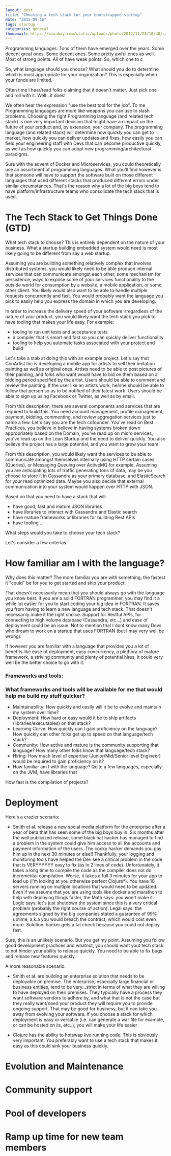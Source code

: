 ```yaml
---
layout: post
title: "Choosing a tech stack for your bootstrapped startup"
date: "2015-09-16"
tags: startup
categories: general
thumbnail: https://pixabay.com/static/uploads/photo/2012/11/28/10/48/samurai-67662_640.jpg
---
```


Programming languages. Tons of them have emerged over the years. Some decent great ones. Some decent ones. Some pretty awful ones as well. Most of strong points. All of have weak points. So, which one to c

So, what language should you choose? What should you do to determine which is most appropriate for your organization? This is especially when your funds are limited.

Often time I hear/read folks claiming that it doesn't matter. Just pick one and roll with it. Well...it does!

We often hear the expression "use the best tool for the job". To me Programming languages are more like weapons you can use to slash problems. Choosing the right Programming language (and related tech stack) is one very important decision that might have an impact on the future of your product and, by extension, your company. The programming language (and related stack) will determine how quickly you can get to market, how quickly you can deliver updates and fixes, how easily you can field your engineering staff with Devs that can become productive quickly, as well as how quickly you can adopt new programming/architectural paradigms.

Sure with the advent of Docker and Microservices, you could theoretically use an assortment of programming languages. What you'll find however is that someone will have to support the software built on those different languages that used different stacks that produced different errors under similar circumstances. That's the reason why a lot of the big boys tend to have platform/infrastructure teams who consolidate the tech stack that is used.

# The Tech Stack to Get Things Done (GTD)

What tech stack to choose? This is entirely dependent on the nature of your business. What a startup building embedded system would need is most likely going to be different from say a web startup.

Assuming you are building something relatively complex that involves distributed systems, you would likely need to be able produce internal services that can communicate amongst each other, some mechanism for persistence, ways to expose some of your services functionality to the outside world for consumption by a website, a mobile application, or some other client. You likely would also want to be able to handle multiple requests concurrently and fast. You would probably want the language you pick to easily help you express the domain in which you are developing.

In order to increase the delivery speed of your software irregardless of the nature of your product, you would likely want the tech stack you pick to have tooling that makes your life easy. For example:
- tooling to run unit tests and acceptance tests
- a compiler that is smart and fast so you can quickly deliver functionality
- tooling to help you automate tasks associated with your project and build

Let's take a stab at doing this with an example project. Let's say that ConArtist Inc is developing a mobile app for artists to sell their imitation painting as well as original ones. Artists need to be able to post pictures of their painting, and folks who want would have to bid on them based on a bidding period specified by the artist. Users should be able to comment and review the painting. If the user like an artists work, he/she should be able to follow that person so as to be notified of their latest work. Users should be able to sign up using Facebook or Twitter, as well as by email.

From this description, there are several components and services that are required to build this. You need account management, profile management, payment, bidding, commenting, and review aggregation services just to name a few. Let's say you are the tech cofounder. You've read on Best Practices, you believe in believe in having systems broken down appropriately based on the Domain, you've read up on micro services, you've read up on the Lean Startup and the need to deliver quickly. You also believe the project has a large potential, and you want to grow your team.

From this description, you would likely want the services to be able to communicate amongst themselves internally using HTTP certain cases (Queries), or Messaging Queuing over ActiveMQ for example. Assuming you are anticipating lots of traffic generating tons of data, may be you choose to store it in Cassandra as your primary database, and ElasticSearch for your read optimized data. Maybe you also decide that external communication into your system would happen over HTTP with JSON.

Based on that you need to have a stack that will:
* have good, fast and mature JSON libraries
* have libraries to interact with Cassandra and Elastic search
* have mature frameworks or libraries for building Rest APIs
* have tooling ...

What steps would you take to choose your tech stack?

Let's consider a few criterias.

# How familiar am I with the language?

Why does this matter? The more familiar you are with something, the fastest it "could" be for you to get started and ship your product.

That doesn't necessarily mean that you should always go with the language you know best. If you are a solid FORTRAN programmer, you may find it a while lot easier for you to start coding your big idea in FORTRAN. It saves you from having to learn a new language and tech stack. That doesn't necessarily make it the right choice. Support for Restful APIs, for connecting to high volume database (Cassandra, etc...) and ease of deployment could be an issue. Not to mention that I dont know many Devs who dream to work on a startup that uses FORTRAN (but I may very well be wrong).

If however you are familiar with a language that provides you a lot of benefits like ease of deployment, easy concurrency, a plethora of mature framework, a striving community and plenty of potential hires, it could very well be the better choice to go with it.

### Frameworks and tools:  

### What frameworks and tools will be available for me that would help me build my stuff quicker?
- Maintainability: How quickly and easily will it be to evolve and maintain my system over time?
- Deployment: How hard or easy would it be to ship artifacts (libraries/executables) on that stack?
- Learning Curve: How quickly can I gain proficiency on the language? How quickly can other folks get up to speed on that language/tech stack?
- Community: How active and mature is the community supporting that language? How many other folks know that language/tech stack?
- Hiring: How much level of expertise (Junior/Mid/Senior level Engineer) would be required to gain proficiency on it?
- How familiar am I with the language?
Quite a few languages, especially on the JVM, have libraries that

How fast is the compilation of projects?

# Deployment

Here's a crazier scenario:
- Smith et al. release a new social media platform for the enterprise after a year of beta that has seen some of the big boys buy in. Six months after the well publicized release, some black hat hacker has managed to find a problem in the system could give him access to all the accounts and payment information of the users. The cocky hacker demands you pay him up in the next 30 minutes or else!! Thankfully, your logging and monitoring tools have helped the Dev see a critical problem in the code that is VERYYYYYY easy to fix (as in 2 lines of code). Unfortunately, it takes a long time to compile the code as the compiler does not do incremental compilation. Worse, it takes a full 3 minutes for your app to load up (i'm looking at you otherwise perfect Clojure*). You have 10 servers running on multiple locations that would need to be updated. Even if we assume that you are using tools like docker and marathon to help with deploying things faster, the Math says: you won't make it. Logic says: let's just shutdown the system since this is a very critical problem (probably the right course of action). Legal says: the agreements signed by the big companies stated a guarantee of 99% uptime, a.k.a you would breach the contract, which would cost even more. Solution: hacker gets a fat check because you could not deploy fast.

Sure, this is an unlikely scenario. But you get my point. Assuming you follow good development practices and whatnot, you should want yout tech stack to not hinder your ability to release quickly. You need to be able to fix bugs and release new features quickly.

A more reasonable scenario:
- Smith et al. are building an enterprise solution that needs to be deployable on premise. The enterprise, especially large financial or business entities, tend to be very...strict in terms of what they are willing to have deployed on their premises. They typically have a process they want software vendors to adhere by, and what that is not the case but they really want/need your product they will require you to provide ongoing support. That may be good for business, but it can take you away from evolving your software. If you choose a stack for which deployment is easy or versatile (i.e. can generate a war file for example, or can be hosted on iis, etc..), you will make your life easier


* Clojure has the ability to hotswap live running code.
This is obviously very important. You preferably want to use a tech stack that makes it easy as this could sink your business quickly.


# Evolution and Maintenance

# Community support

# Pool of developers

# Ramp up time for new team members
